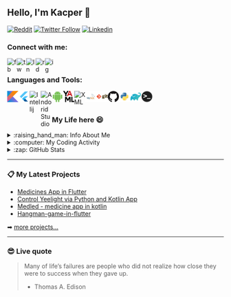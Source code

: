 ## Hello, I'm Kacper 👋

[![Reddit](https://img.shields.io/website?label=My%20Reddit&style=for-the-badge&logo=reddit&color=important&url=https://www.reddit.com/user/FYEF)](https://www.reddit.com/user/FYEF)
[![Twitter Follow](https://img.shields.io/twitter/follow/kacper_wojak?color=1DA1F2&logo=twitter&style=for-the-badge)](https://twitter.com/kacper_wojak)
[![Linkedin](https://img.shields.io/website?label=My%20Linkedin&style=for-the-badge&logo=linkedin&color=green&url=https://www.linkedin.com/in/kacper-wojak-9174821bb/)](https://www.linkedin.com/in/kacper-wojak-9174821bb/)

### Connect with me:


[<img align="left" alt="fb" width="22px" src="https://cdn.jsdelivr.net/npm/simple-icons@v3/icons/facebook.svg" />](https://www.facebook.com/kacper.wojak.56)
[<img align="left" alt="tw" width="22px" src="https://cdn.jsdelivr.net/npm/simple-icons@v3/icons/twitter.svg" />](https://twitter.com/kacper_wojak)
[<img align="left" alt="ln" width="22px" src="https://cdn.jsdelivr.net/npm/simple-icons@v3/icons/linkedin.svg" />](https://www.linkedin.com/in/kacper-wojak-9174821bb)
[<img align="left" alt="rd" width="22px" src="https://cdn.jsdelivr.net/npm/simple-icons@v3/icons/reddit.svg" />](https://www.reddit.com/user/FYEF)
[<img align="left" alt="ig" width="22px" src="https://cdn.jsdelivr.net/npm/simple-icons@v3/icons/instagram.svg" />](https://www.instagram.com/kacper_wojak)

<br />

### Languages and Tools:

[<img align="left" alt="Kotlin" width="26px" src="https://raw.githubusercontent.com/github/explore/80688e429a7d4ef2fca1e82350fe8e3517d3494d/topics/kotlin/kotlin.png" />](https://kotlinlang.org/docs/reference/)
[<img align="left" alt="Flutter" width="26px" src="https://raw.githubusercontent.com/github/explore/80688e429a7d4ef2fca1e82350fe8e3517d3494d/topics/flutter/flutter.png" />](https://flutter.dev/docs)
[<img align="left" alt="Intellij" width="26px" src="https://upload.wikimedia.org/wikipedia/commons/thumb/d/d5/IntelliJ_IDEA_Logo.svg/1024px-IntelliJ_IDEA_Logo.svg.png" />](https://www.jetbrains.com/idea/)
[<img align="left" alt="Andorid Studio" width="26px" src="https://i.pinimg.com/originals/4e/74/7c/4e747c82368d9681b75d54f56319dae7.png" />](https://developer.android.com/studio)
[<img align="left" alt="Andorid" width="26px" src="https://raw.githubusercontent.com/github/explore/80688e429a7d4ef2fca1e82350fe8e3517d3494d/topics/android/android.png" />](https://developer.android.com/reference)
[<img align="left" alt="YAML" width="26px" src="https://raw.githubusercontent.com/github/explore/80688e429a7d4ef2fca1e82350fe8e3517d3494d/topics/yaml/yaml.png" />](https://yaml.org/spec/1.2/spec.html)
[<img align="left" alt="XML" width="26px" src="https://cdn.iconscout.com/icon/free/png-512/xml-file-2330558-1950399.png"/>](https://developer.android.com/guide/topics/ui/declaring-layout)
[<img align="left" alt="MySQL" width="26px" src="https://raw.githubusercontent.com/github/explore/80688e429a7d4ef2fca1e82350fe8e3517d3494d/topics/mysql/mysql.png" />](https://dev.mysql.com/doc)
[<img align="left" alt="Git" width="26px" src="https://raw.githubusercontent.com/github/explore/80688e429a7d4ef2fca1e82350fe8e3517d3494d/topics/git/git.png" />](https://www.git-scm.com/doc)
[<img align="left" alt="GitHub" width="26px" src="https://raw.githubusercontent.com/github/explore/78df643247d429f6cc873026c0622819ad797942/topics/github/github.png" />](https://github.com)
[<img align="left" alt="Python" width="26px" src="https://raw.githubusercontent.com/github/explore/80688e429a7d4ef2fca1e82350fe8e3517d3494d/topics/python/python.png" />](https://docs.python.org/3/)
[<img align="left" alt="Gradle" width="26px" src="https://raw.githubusercontent.com/github/explore/80688e429a7d4ef2fca1e82350fe8e3517d3494d/topics/gradle/gradle.png" />](https://docs.gradle.org/current/userguide/userguide.html)
[<img align="left" alt="Terminal" width="26px" src="https://raw.githubusercontent.com/github/explore/80688e429a7d4ef2fca1e82350fe8e3517d3494d/topics/terminal/terminal.png" />](https://docs.microsoft.com/en-us/windows/terminal/)

<br>
<br>


### My Life here :smile:

<details>

<summary>:raising_hand_man: Info About Me</summary>

### I'm a young polish developer

- 🔭 I’m currently working on control xiaomi yellight from my own kotlin app
- 🌱 I’m currently learning flutter
- 🏁 I just finished my [Medicines App in Flutter](https://github.com/F-Y-E-F/Medicine-App-In-Flutter)
- 📚 I'd like to learn Swift in the future
- 📫 How to reach me: contact me on every social media
- 💬 Ask me about mobile programming
- 😄 Pronouns: Good mood and learning new things
- ⚡ Fun fact: I love cats 😺

</details>


<details>

<summary> :computer: My Coding Activity</summary>

### 📊 This week I spent time on  
<a href="https://wakatime.com"><img src="https://wakatime.com/share/@FY/f776f49b-5e04-4698-9528-4e2e99134500.png" width="60%"/></a>
<br />
<br />
### 🕐 My Activity in this week
<a href="https://wakatime.com"><img src="https://wakatime.com/share/@FY/210a89e1-3b82-483e-8d6f-692b1406e593.png" width="60%" /></a>

</details>


<details>
  <summary>:zap: GitHub Stats</summary>

### 💻 Github stats

![F-Y-E-F's github stats](https://github-readme-stats.vercel.app/api?username=F-Y-E-F&show_icons=true&theme=dracula)
<br />


[![Top Langs](https://github-readme-stats.vercel.app/api/top-langs/?username=F-Y-E-F&layout=compact&theme=dracula)](https://github.com/anuraghazra/github-readme-stats)

</details>

---

### 📋 My Latest Projects 

- [Medicines App in Flutter](https://github.com/F-Y-E-F/Medicine-App-In-Flutter)
- [Control Yeelight via Python and Kotlin App](https://github.com/F-Y-E-F/Control-Yeelight-via-Python)
- [Medled - medicine app in kotlin](https://github.com/F-Y-E-F/medled)
- [Hangman-game-in-flutter](https://github.com/F-Y-E-F/Hangman-game-in-flutter)

➡ [more projects...](https://github.com/F-Y-E-F?tab=repositories)

---


### 😎 Live quote

> Many of life’s failures are people who did not realize how close they were to success when they gave up.
> - Thomas A. Edison



